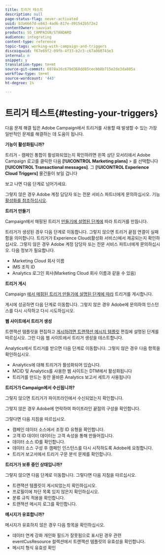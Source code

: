 ```yaml
---
title: 트리거 테스트
description: null
page-status-flag: never-activated
uuid: b3a6667d-e843-4ad6-817e-d91542b5f2e2
contentOwner: sauviat
products: SG_CAMPAIGN/STANDARD
audience: integrating
content-type: reference
topic-tags: working-with-campaign-and-triggers
discoiquuid: f67e69f2-09fb-4f33-b2c3-c67a060743e3
internal: n
snippet: y
translation-type: tm+mt
source-git-commit: 6078a16c679d368dd85cecbb8b715e2de3da805a
workflow-type: tm+mt
source-wordcount: '443'
ht-degree: 1%

---
```



# 트리거 테스트{#testing-your-triggers}

다음 문제 해결 팁은 Adobe Campaign에서 트리거를 사용할 때 발생할 수 있는 가장 일반적인 문제를 해결하는 데 도움이 됩니다.

**기능이 활성화됩니까?**

트리거 - 캠페인 통합이 활성화되었는지 확인하려면 왼쪽 상단 모서리에서 Adobe Campaign 로고를 클릭한 다음 **[!UICONTROL Marketing plans]** > 를 선택합니다 **[!UICONTROL Transactional messages]**. 그 **[!UICONTROL Experience Cloud Triggers]** 물건들이 보일 겁니다

보고 나면 다음 단계로 넘어가세요.

그렇지 않은 경우 Adobe 계정 담당자 또는 전문 서비스 파트너에게 문의하십시오. 기능 [활성화를 참조하십시오](../../integrating/using/configuring-triggers-in-experience-cloud.md#activating-the-functionality).

**트리거 만들기**

Campaign에서 매핑된 트리거 [만들기에 설명된 단계에](../../integrating/using/using-triggers-in-campaign.md#creating-a-mapped-trigger-in-campaign) 따라 트리거를 만듭니다.

트리거가 생성된 경우 다음 단계로 이동합니다. 그렇지 않으면 트리거 끝점 연결이 실패함을 의미합니다. 트리거가 Experience Cloud(활성화 서비스)에서 제공되는지 확인하십시오. 그렇지 않은 경우 Adobe 계정 담당자 또는 전문 서비스 파트너에게 문의하십시오. 다음 정보가 필요합니다.

* Marketing Cloud 회사 이름
* IMS 조직 ID
* Analytics 로그인 회사(Marketing Cloud 회사 이름과 같을 수 있음)

**트리거 게시**

Campaign [에서 매핑된 트리거 만들기에 설명된 단계에 따라](../../integrating/using/using-triggers-in-campaign.md#creating-a-mapped-trigger-in-campaign) 트리거를 게시합니다.

게시에 성공하면 다음 단계로 이동합니다. 그렇지 않은 경우 Adobe에 문의하여 인스턴스를 다시 시작하고 다시 시도하십시오.

**웹 사이트에서 트리거 생성**

트랜잭션 템플릿을 편집하고 [게시하려면 트랜잭션 메시지 템플릿](../../integrating/using/using-triggers-in-campaign.md#editing-the-transactional-message-template) 편집에 설명된 단계를 따르십시오. 그런 다음 웹 사이트에서 트리거 생성을 테스트합니다.

Analytics에서 트리거를 받으면 다음 단계로 이동합니다. 그렇지 않은 경우 다음 항목을 확인하십시오.

* Analytics에 대해 트리거가 활성화되어 있습니다.
* MCID 및 Analytics를 사용한 웹 사이트는 DTM에서 활성화됩니다
* 트리거를 만드는 동안 올바른 Analytics 보고서 세트가 사용됩니다

**트리거가 Campaign에서 수신됩니까?**

그렇지 않으면 트리거가 파이프라인에서 수신되었는지 확인합니다.

그렇지 않은 경우 Adobe에 연락하여 파이프라인 끝점의 구성을 확인합니다.

그렇다면 다음 지침을 따르십시오.

* 캠페인 데이터 소스에서 조정 ID 유형을 확인합니다.
* 고객 ID 데이터 데이터는 고객 속성을 통해 만들어집니다.
* 데이터 소스 ID를 확인합니다.
* 데이터 소스 구성 후 캠페인 인스턴스를 다시 시작하도록 Adobe에 요청합니다.
* 트리거 보고서에서 트리거 구문 분석 문제를 확인합니다.

**트리거가 보류 중인 상태입니까?**

그렇지 않으면 다음 단계로 이동합니다. 그렇다면 다음 지침을 따르십시오.

* 트랜잭션 템플릿이 게시되었는지 확인하십시오.
* 프로필이에 차단 목록 있지 않은지 확인하십시오.
* 분류 규칙 적용을 확인합니다.
* 트랜잭션 메시지 로그를 확인합니다.

**메시지가 유효합니까?**

메시지가 유효하지 않은 경우 다음 항목을 확인하십시오.

* 데이터 연계 강화 개인화 필드가 잘못됨으로 표시된 경우 관련 eventCusResource 컬렉션에서 트랜잭션 템플릿의 유효성을 확인합니다.
* 메시지 형식 유효성 확인

